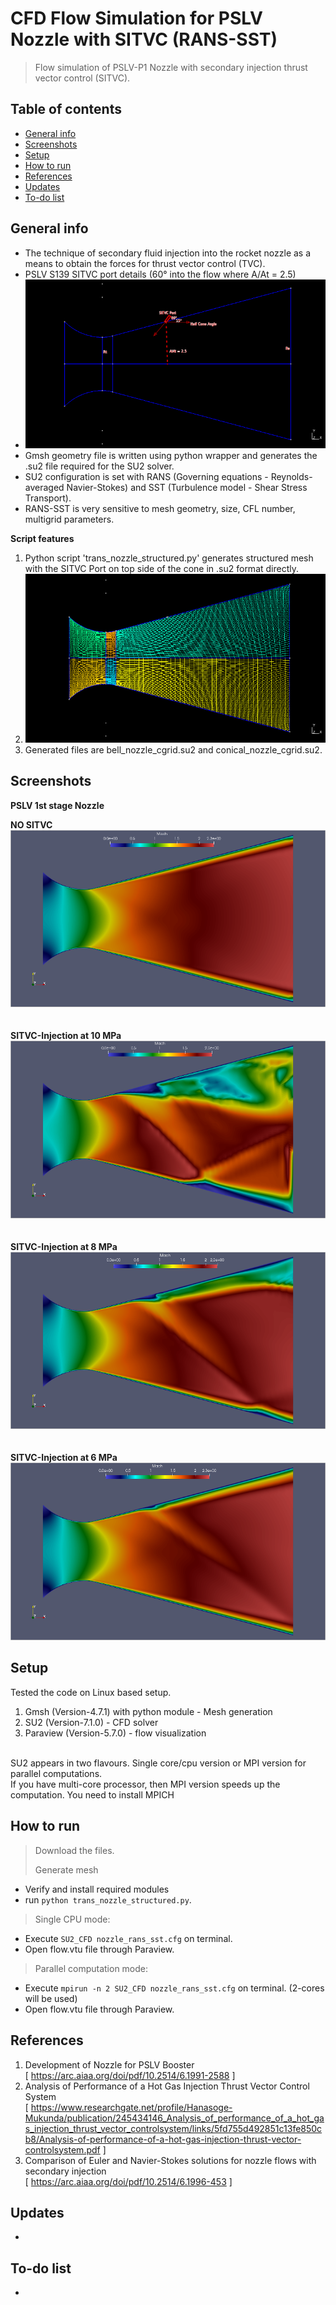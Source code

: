 # CFD Flow Simulation for PSLV Nozzle with SITVC (RANS-SST)
> Flow simulation of PSLV-P1 Nozzle with secondary injection thrust vector control (SITVC).  
   

## Table of contents
* [General info](#general-info)
* [Screenshots](#screenshots)
* [Setup](#setup)
* [How to run ](#how)
* [References](#references)
* [Updates](#updates)
* [To-do list](#to-do)

## General info      
>   
* The technique of secondary fluid injection into the rocket nozzle as a means to obtain the forces for thrust vector control (TVC).   
* PSLV S139 SITVC port details (60° into the flow where A/At = 2.5)   
* ![results](./img/config_pslv_p1_sitvc_s.png)   
* Gmsh geometry file is written using python wrapper and generates the .su2 file required for the SU2 solver.    
* SU2 configuration is set with RANS (Governing equations - Reynolds-averaged Navier-Stokes) and SST (Turbulence model - Shear Stress Transport).   
* RANS-SST is very sensitive to mesh geometry, size, CFL number, multigrid parameters.    

**Script features**     
>
1.  Python script 'trans_nozzle_structured.py' generates structured mesh with the SITVC Port on top side of the cone in .su2 format directly.   
2.  ![results](./img/mesh_pslv_p1_sitvc_s.png)   
3. Generated files are bell_nozzle_cgrid.su2 and  conical_nozzle_cgrid.su2.

## Screenshots

**PSLV 1st stage Nozzle**   
>    
**NO SITVC**    
![results](./img/case_00MPa_mach_s.png)   
&nbsp;   
&nbsp;   
**SITVC-Injection at 10 MPa**    
![results](./img/case_10MPa_mach_s.png)   
&nbsp;   
&nbsp;   
**SITVC-Injection at 8 MPa**    
![results](./img/case_08MPa_mach_s.png)     
&nbsp;   
&nbsp;   
**SITVC-Injection at 6 MPa**    
![results](./img/case_06MPa_mach_s.png)     


## Setup
Tested the code on Linux based setup.    
>   
1. Gmsh (Version-4.7.1) with python module - Mesh generation
2. SU2 (Version-7.1.0) - CFD solver 
3. Paraview (Version-5.7.0) - flow visualization  

&nbsp;    
SU2 appears in two flavours. Single core/cpu version or MPI version for parallel computations.    
If you have multi-core processor, then MPI version speeds up the computation. You need to install MPICH   


## How to run   
> Download the files.       
> 
> Generate mesh   
> 
* Verify and install required modules    
* run `python trans_nozzle_structured.py`.    

> Single CPU mode:   
> 
* Execute `SU2_CFD nozzle_rans_sst.cfg` on terminal.    
* Open flow.vtu file through Paraview.    

> Parallel computation mode:   
> 
* Execute `mpirun -n 2 SU2_CFD nozzle_rans_sst.cfg` on terminal. (2-cores will be used)   
* Open flow.vtu file through Paraview.  

## References   
1.  Development of Nozzle for PSLV Booster   
[ https://arc.aiaa.org/doi/pdf/10.2514/6.1991-2588 ]   
2.  Analysis of Performance of a Hot Gas Injection Thrust Vector Control System    
[ https://www.researchgate.net/profile/Hanasoge-Mukunda/publication/245434146_Analysis_of_performance_of_a_hot_gas_injection_thrust_vector_controlsystem/links/5fd755d492851c13fe850cb8/Analysis-of-performance-of-a-hot-gas-injection-thrust-vector-controlsystem.pdf ]
3. Comparison of Euler and Navier-Stokes solutions for nozzle flows with secondary injection  
[ https://arc.aiaa.org/doi/pdf/10.2514/6.1996-453 ]  

## Updates     
*  

## To-do list  
*

